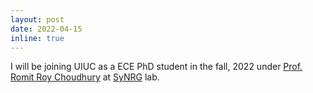 ```yaml
---
layout: post
date: 2022-04-15
inline: true
---
```


I will be joining UIUC as a ECE PhD student in the fall, 2022 under [Prof. Romit Roy Choudhury](https://croy.web.engr.illinois.edu/) at [SyNRG](https://synrg.csl.illinois.edu/earables.html) lab.  
